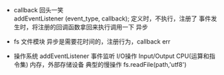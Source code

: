 - callback
   回头一笑  
   addEventListener
    (event_type, callback);
定义时，不执行，注册了
事件发生时，将注册的回调函数拿回来执行调用一下  异步

- fs 文件模块
   异步是需要花时间的，注册行为，callback 
   err 
- 操作系统
   addEventListener  事件监听 I/O操作
   Input/Output   CPU(运算和指令集) 内存，外部存储设备 典型的慢操作
   fs.readFile(path,'utf8')